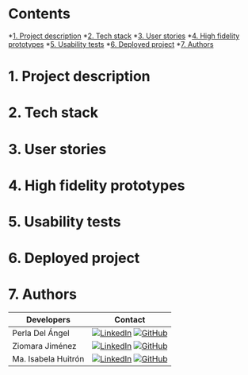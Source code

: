 # Contents

*[1. Project description](#1-project-description)
*[2. Tech stack](#2-tech-stack)
*[3. User stories](#3-user-stories)
*[4. High fidelity prototypes](#4-high-fidelity-prototypes)
*[5. Usability tests](#5-usability-tests)
*[6. Deployed project](#6-deployed-project)
*[7. Authors](#7-authors)

# 1. Project description

# 2. Tech stack

# 3. User stories

# 4. High fidelity prototypes

# 5. Usability tests

# 6. Deployed project

# 7. Authors
| Developers | Contact |
| ------------- | ------------- |
| Perla Del Ángel | [![LinkedIn](https://img.shields.io/badge/linkedin-%230077B5.svg?style=for-the-badge&logo=linkedin&logoColor=white)](https://www.linkedin.com/in/perdelangel/) [![GitHub](https://img.shields.io/badge/github-%23121011.svg?style=for-the-badge&logo=github&logoColor=white)](https://github.com/PerlaDelAngel) |
| Ziomara Jiménez | [![LinkedIn](https://img.shields.io/badge/linkedin-%230077B5.svg?style=for-the-badge&logo=linkedin&logoColor=white)](https://www.linkedin.com/in/ziomarajimenez/) [![GitHub](https://img.shields.io/badge/github-%23121011.svg?style=for-the-badge&logo=github&logoColor=white)](https://github.com/ziomarajimenez) |
| Ma. Isabela Huitrón | [![LinkedIn](https://img.shields.io/badge/linkedin-%230077B5.svg?style=for-the-badge&logo=linkedin&logoColor=white)](https://www.linkedin.com/in/maisahr/) [![GitHub](https://img.shields.io/badge/github-%23121011.svg?style=for-the-badge&logo=github&logoColor=white)](https://github.com/maisahr) |
